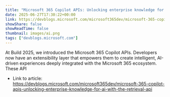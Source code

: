 ```yaml
---
title: "Microsoft 365 Copilot APIs: Unlocking enterprise knowledge for AI with the Retrieval API — Now in Public Preview"
date: 2025-06-27T17:30:22+00:00
link: https://devblogs.microsoft.com/microsoft365dev/microsoft-365-copilot-apis-unlocking-enterprise-knowledge-for-ai-with-the-retrieval-api
showShare: false
showReadTime: false
thumbnail: images/ai.png
tags: ["devblogs.microsoft.com"]
---
```

At Build 2025, we introduced the Microsoft 365 Copilot APIs. Developers now have an extensibility layer that empowers them to create intelligent, AI-driven experiences deeply integrated with the Microsoft 365 ecosystem. These API

- Link to article: https://devblogs.microsoft.com/microsoft365dev/microsoft-365-copilot-apis-unlocking-enterprise-knowledge-for-ai-with-the-retrieval-api